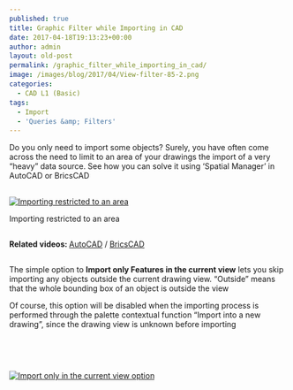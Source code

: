 ```yaml
---
published: true
title: Graphic Filter while Importing in CAD
date: 2017-04-18T19:13:23+00:00
author: admin
layout: old-post
permalink: /graphic_filter_while_importing_in_cad/
image: /images/blog/2017/04/View-filter-85-2.png
categories:
  - CAD L1 (Basic)
tags:
  - Import
  - 'Queries &amp; Filters'
---
```

<p>
  <span lang="en"><span lang="en">Do you only need to import some objects?</span> Surely, you have often come across the need to limit to an area of your drawings the import of a very &#8220;heavy&#8221; data source. See how you can solve it using &#8216;Spatial Manager&#8217; in AutoCAD or BricsCAD</span>
</p>

<!--more-->

<h2></h2>
<div>
  <a href="/images/blog/2017/04/SPM_Filter_by_Area.png" target="_blank" rel="nofollow"><img src="/images/blog/2017/04/SPM_Filter_by_Area-1024x451.png" alt="Importing restricted to an area" width="625" height="275" srcset="/images/blog/2017/04/SPM_Filter_by_Area-1024x451.png 1024w, /images/blog/2017/04/SPM_Filter_by_Area-300x132.png 300w, /images/blog/2017/04/SPM_Filter_by_Area-768x338.png 768w, /images/blog/2017/04/SPM_Filter_by_Area-624x275.png 624w, /images/blog/2017/04/SPM_Filter_by_Area.png 1103w" sizes="(max-width: 625px) 100vw, 625px" /></a>
  
  <p>
    Importing restricted to an area
  </p>
</div>

<h2>
</h2>

<p>
  <strong>Related videos: </strong><a href="https://youtu.be/L_raOLnsLCQ" target="_blank" rel="nofollow">AutoCAD</a> / <a href="https://youtu.be/0EWpp--UgJM" target="_blank" rel="nofollow">BricsCAD</a>
</p>

<h2>
</h2>

<p>
  The simple option to <strong>Import only Features in the current view</strong> lets you skip importing any objects outside the current drawing view. &#8220;Outside&#8221; means that the whole bounding box of an object is outside the view
</p>

<p>
  Of course, this option will be disabled when the importing process is performed through the palette contextual function &#8220;Import into a new drawing&#8221;, since the drawing view is unknown before importing
</p>

<h2>
</h2>

&nbsp;

<h2></h2>
<p>
  <a href="/images/blog/2017/04/SPM_Import-only-in-the-current-view-parameter.png" target="_blank" rel="nofollow"><img src="/images/blog/2017/04/SPM_Import-only-in-the-current-view-parameter.png" alt="Import only in the current view option" width="553" height="643" srcset="/images/blog/2017/04/SPM_Import-only-in-the-current-view-parameter.png 553w, /images/blog/2017/04/SPM_Import-only-in-the-current-view-parameter-258x300.png 258w" sizes="(max-width: 553px) 100vw, 553px" /></a>
</p>
